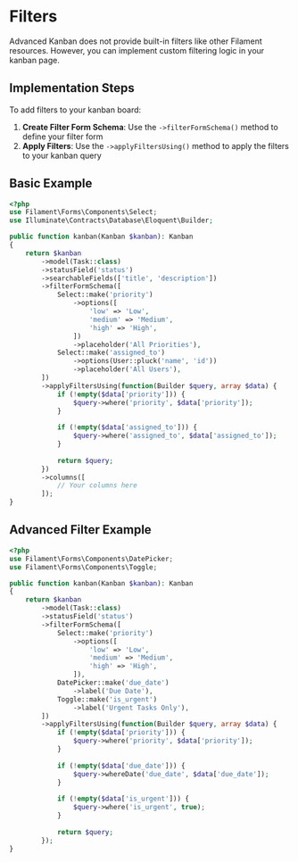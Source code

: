 # Filters

Advanced Kanban does not provide built-in filters like other Filament resources. However, you can implement custom filtering logic in your kanban page.

## Implementation Steps

To add filters to your kanban board:

1. **Create Filter Form Schema**: Use the `->filterFormSchema()` method to define your filter form
2. **Apply Filters**: Use the `->applyFiltersUsing()` method to apply the filters to your kanban query

## Basic Example

```php
<?php
use Filament\Forms\Components\Select;
use Illuminate\Contracts\Database\Eloquent\Builder;

public function kanban(Kanban $kanban): Kanban
{
    return $kanban
        ->model(Task::class)
        ->statusField('status')
        ->searchableFields(['title', 'description'])
        ->filterFormSchema([
            Select::make('priority')
                ->options([
                    'low' => 'Low',
                    'medium' => 'Medium',
                    'high' => 'High',
                ])
                ->placeholder('All Priorities'),
            Select::make('assigned_to')
                ->options(User::pluck('name', 'id'))
                ->placeholder('All Users'),
        ])
        ->applyFiltersUsing(function(Builder $query, array $data) {
            if (!empty($data['priority'])) {
                $query->where('priority', $data['priority']);
            }
            
            if (!empty($data['assigned_to'])) {
                $query->where('assigned_to', $data['assigned_to']);
            }
            
            return $query;
        })
        ->columns([
            // Your columns here
        ]);
}
```

## Advanced Filter Example

```php
<?php
use Filament\Forms\Components\DatePicker;
use Filament\Forms\Components\Toggle;

public function kanban(Kanban $kanban): Kanban
{
    return $kanban
        ->model(Task::class)
        ->statusField('status')
        ->filterFormSchema([
            Select::make('priority')
                ->options([
                    'low' => 'Low',
                    'medium' => 'Medium',
                    'high' => 'High',
                ]),
            DatePicker::make('due_date')
                ->label('Due Date'),
            Toggle::make('is_urgent')
                ->label('Urgent Tasks Only'),
        ])
        ->applyFiltersUsing(function(Builder $query, array $data) {
            if (!empty($data['priority'])) {
                $query->where('priority', $data['priority']);
            }
            
            if (!empty($data['due_date'])) {
                $query->whereDate('due_date', $data['due_date']);
            }
            
            if (!empty($data['is_urgent'])) {
                $query->where('is_urgent', true);
            }
            
            return $query;
        });
}
```